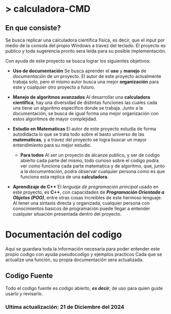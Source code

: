 # > calculadora-CMD
## En que consiste?
Se busca replicar una calculadora cientifica fisica, es decir, que el input por medio de la consola del propio Windows a travez del teclado.
El proyecto es publico y toda sugerencia pronto sera leida para su posible implementación.

Con ayuda de este proyecto se busca lograr los siguientes objetivos:
- **Uso de documentación**
    Se busca aprender el **uso** y **manejo** de _documentación_ de un proyecto. El autor de este proyecto actualmente trabaja solo, pero el mismo autor busca una mejor **organización** para este y cualquier otro proyecto a futuro.

- **Manejo de algoritmos avanzados**
    Al desarrollar una **calculadora cientifica**, hay una diversidad de distintas funciones las cuales cada una tiene un algoritmo especifico donde se trabaja. Junto a la documentación, se busca de igual forma una mejor organización con estos algoritmos de mayor complejidad.

- **Estudio en Matematicas**
    El autor de este proyecto estudia de forma autodidacta lo que se trata todo sobre el basto universo de las **matematicas**, y a travez del proyecto se logra buscar un mayor entendimiento para su mejor estudio.

    - **Para todos**
    Al ser un proyecto de alcanze publico, y ser de codigo abierto cada parte del mismo, todo curioso sobre el codigo podra ver como funciona cada parte matematica y de algoritmo, que, junto a la _documentación_, podra observar cualquier persona como es que funciona esta replica de una **calculadora**.

- **Aprendizaje de C++**
    El _lenguaje de programación principal_ usado en este proyecto, es **C++**, con capacidades de **_Programación Orientada a Objetos (POO)_**, entre otras cosas increibles de este hermoso lenguaje. Al tener una sintaxis directa y organizada, cualquier persona con conocimientos basicos de programación puede llegar a entender cualquier situación presentada dentro del proyecto.



# Documentación del codigo
Aquí se guardara toda la información necesaria para poder entender este propio codigo con ayuda pseudocodigo y ejemplos practicos
Cada que se actualize una función, su propia documentación sera actualizada.


## Codigo Fuente
Todo el codigo fuente es codigo abierto, **_es decir_**, de uso para quien guste usarlo y revisarlo.

### Ultima actualización: 21 de Diciembre del 2024